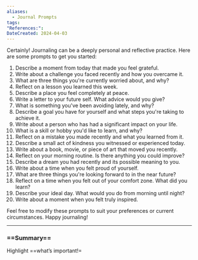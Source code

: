 ```yaml
---
aliases:
  - Journal Prompts
tags: 
"References:": 
DateCreated: 2024-04-03
---
```

Certainly! Journaling can be a deeply personal and reflective practice. Here are some prompts to get you started:

1. Describe a moment from today that made you feel grateful.
2. Write about a challenge you faced recently and how you overcame it.
3. What are three things you're currently worried about, and why?
4. Reflect on a lesson you learned this week.
5. Describe a place you feel completely at peace.
6. Write a letter to your future self. What advice would you give?
7. What is something you've been avoiding lately, and why?
8. Describe a goal you have for yourself and what steps you're taking to achieve it.
9. Write about a person who has had a significant impact on your life.
10. What is a skill or hobby you'd like to learn, and why?
11. Reflect on a mistake you made recently and what you learned from it.
12. Describe a small act of kindness you witnessed or experienced today.
13. Write about a book, movie, or piece of art that moved you recently.
14. Reflect on your morning routine. Is there anything you could improve?
15. Describe a dream you had recently and its possible meaning to you.
16. Write about a time when you felt proud of yourself.
17. What are three things you're looking forward to in the near future?
18. Reflect on a time when you felt out of your comfort zone. What did you learn?
19. Describe your ideal day. What would you do from morning until night?
20. Write about a moment when you felt truly inspired.

Feel free to modify these prompts to suit your preferences or current circumstances. Happy journaling!

---
### ==Summary==
Highlight ==what’s important!=